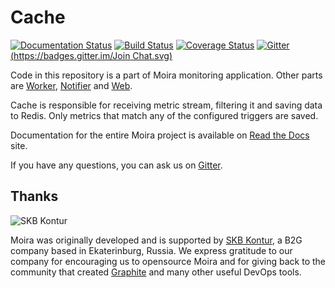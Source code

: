 # Cache

[![Documentation Status](https://readthedocs.org/projects/moira/badge/?version=latest)](http://moira.readthedocs.org/en/latest/?badge=latest) [![Build Status](https://travis-ci.org/moira-alert/cache.svg?branch=master)](https://travis-ci.org/moira-alert/cache) [![Coverage Status](https://coveralls.io/repos/moira-alert/cache/badge.svg?branch=master&service=github)](https://coveralls.io/github/moira-alert/cache?branch=master) [![Gitter](https://badges.gitter.im/Join Chat.svg)](https://gitter.im/moira-alert/moira?utm_source=badge&utm_medium=badge&utm_campaign=badge)


Code in this repository is a part of Moira monitoring application. Other parts are [Worker][worker], [Notifier][notifier] and [Web][web].

Cache is responsible for receiving metric stream, filtering it and saving data to Redis. Only metrics that match any of the configured triggers are saved.

Documentation for the entire Moira project is available on [Read the Docs][readthedocs] site.

If you have any questions, you can ask us on [Gitter][gitter].

## Thanks

![SKB Kontur](https://kontur.ru/theme/ver-1652188951/common/images/logo_english.png)

Moira was originally developed and is supported by [SKB Kontur][kontur], a B2G company based in Ekaterinburg, Russia. We express gratitude to our company for encouraging us to opensource Moira and for giving back to the community that created [Graphite][graphite] and many other useful DevOps tools.


[worker]: https://github.com/moira-alert/worker
[notifier]: https://github.com/moira-alert/notifier
[web]: https://github.com/moira-alert/web
[readthedocs]: http://moira.readthedocs.org
[gitter]: https://gitter.im/moira-alert/moira
[kontur]: https://kontur.ru/eng/about
[graphite]: http://graphite.readthedocs.org

